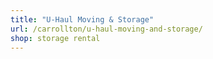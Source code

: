 ```yaml
---
title: "U-Haul Moving & Storage"
url: /carrollton/u-haul-moving-and-storage/
shop: storage rental
---
```

